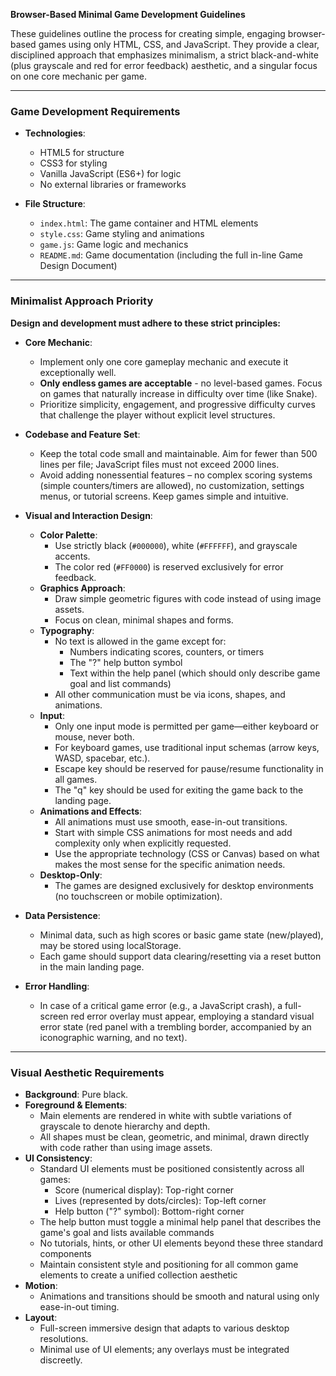 **Browser-Based Minimal Game Development Guidelines**

These guidelines outline the process for creating simple, engaging browser-based games using only HTML, CSS, and JavaScript. They provide a clear, disciplined approach that emphasizes minimalism, a strict black-and-white (plus grayscale and red for error feedback) aesthetic, and a singular focus on one core mechanic per game.

---

### Game Development Requirements

- **Technologies**:

  - HTML5 for structure
  - CSS3 for styling
  - Vanilla JavaScript (ES6+) for logic
  - No external libraries or frameworks

- **File Structure**:
  - `index.html`: The game container and HTML elements
  - `style.css`: Game styling and animations
  - `game.js`: Game logic and mechanics
  - `README.md`: Game documentation (including the full in-line Game Design Document)

---

### Minimalist Approach Priority

**Design and development must adhere to these strict principles:**

- **Core Mechanic**:

  - Implement only one core gameplay mechanic and execute it exceptionally well.
  - **Only endless games are acceptable** - no level-based games. Focus on games that naturally increase in difficulty over time (like Snake).
  - Prioritize simplicity, engagement, and progressive difficulty curves that challenge the player without explicit level structures.

- **Codebase and Feature Set**:
  - Keep the total code small and maintainable. Aim for fewer than 500 lines per file; JavaScript files must not exceed 2000 lines.
  - Avoid adding nonessential features – no complex scoring systems (simple counters/timers are allowed), no customization, settings menus, or tutorial screens. Keep games simple and intuitive.
- **Visual and Interaction Design**:

  - **Color Palette**:
    - Use strictly black (`#000000`), white (`#FFFFFF`), and grayscale accents.
    - The color red (`#FF0000`) is reserved exclusively for error feedback.
  - **Graphics Approach**:
    - Draw simple geometric figures with code instead of using image assets.
    - Focus on clean, minimal shapes and forms.
  - **Typography**:
    - No text is allowed in the game except for:
      - Numbers indicating scores, counters, or timers
      - The "?" help button symbol
      - Text within the help panel (which should only describe game goal and list commands)
    - All other communication must be via icons, shapes, and animations.
  - **Input**:
    - Only one input mode is permitted per game—either keyboard or mouse, never both.
    - For keyboard games, use traditional input schemas (arrow keys, WASD, spacebar, etc.).
    - Escape key should be reserved for pause/resume functionality in all games.
    - The "q" key should be used for exiting the game back to the landing page.
  - **Animations and Effects**:
    - All animations must use smooth, ease-in-out transitions.
    - Start with simple CSS animations for most needs and add complexity only when explicitly requested.
    - Use the appropriate technology (CSS or Canvas) based on what makes the most sense for the specific animation needs.
  - **Desktop-Only**:
    - The games are designed exclusively for desktop environments (no touchscreen or mobile optimization).

- **Data Persistence**:

  - Minimal data, such as high scores or basic game state (new/played), may be stored using localStorage.
  - Each game should support data clearing/resetting via a reset button in the main landing page.

- **Error Handling**:
  - In case of a critical game error (e.g., a JavaScript crash), a full-screen red error overlay must appear, employing a standard visual error state (red panel with a trembling border, accompanied by an iconographic warning, and no text).

---

### Visual Aesthetic Requirements

- **Background**: Pure black.
- **Foreground & Elements**:
  - Main elements are rendered in white with subtle variations of grayscale to denote hierarchy and depth.
  - All shapes must be clean, geometric, and minimal, drawn directly with code rather than using image assets.
- **UI Consistency**:
  - Standard UI elements must be positioned consistently across all games:
    - Score (numerical display): Top-right corner
    - Lives (represented by dots/circles): Top-left corner
    - Help button ("?" symbol): Bottom-right corner
  - The help button must toggle a minimal help panel that describes the game's goal and lists available commands
  - No tutorials, hints, or other UI elements beyond these three standard components
  - Maintain consistent style and positioning for all common game elements to create a unified collection aesthetic
- **Motion**:
  - Animations and transitions should be smooth and natural using only ease-in-out timing.
- **Layout**:
  - Full-screen immersive design that adapts to various desktop resolutions.
  - Minimal use of UI elements; any overlays must be integrated discreetly.